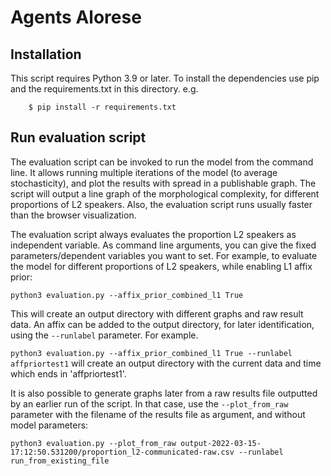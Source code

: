 # Agents Alorese


## Installation

This script requires Python 3.9 or later. To install the dependencies use pip and the requirements.txt in this directory. e.g.

```
    $ pip install -r requirements.txt
```


## Run evaluation script
The evaluation script can be invoked to run the model from the command line. It allows running multiple iterations of the model (to average stochasticity), and plot the results with spread in a publishable graph. The script will output a line graph of the morphological complexity, for different proportions of L2 speakers. Also, the evaluation script runs usually faster than the browser visualization.

The evaluation script always evaluates the proportion L2 speakers as independent variable. As command line arguments, you can give the fixed parameters/dependent variables you want to set. For example, to evaluate the model for different proportions of L2 speakers, while enabling L1 affix prior:

```python3 evaluation.py --affix_prior_combined_l1 True```

This will create an output directory with different graphs and raw result data. An affix can be added to the output directory, for later identification, using the ```--runlabel``` parameter. For example.

```python3 evaluation.py --affix_prior_combined_l1 True --runlabel affpriortest1``` will create an output directory with the current data and time which ends in 'affpriortest1'.

It is also possible to generate graphs later from a raw results file outputted by an earlier run of the script. In that case, use the ```--plot_from_raw``` parameter with the filename of the results file as argument, and without model parameters:

```python3 evaluation.py --plot_from_raw output-2022-03-15-17:12:50.531200/proportion_l2-communicated-raw.csv --runlabel run_from_existing_file```
